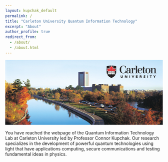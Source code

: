 ```yaml
---
layout: kupchak_default
permalink: /
title: "Carleton University Quantum Information Technology"
excerpt: "About"
author_profile: true
redirect_from: 
  - /about/
  - /about.html
---
```


<img src="/images/ucarl08.jpg" alt="Carleton Campus">

You have reached the webpage of the Quantum Information Technology Lab at Carleton University led by Professor Connor Kupchak.  Our research specializes in the development of powerful quantum technologies using light that have applications computing, secure communications and testing fundamental ideas in physics.  
